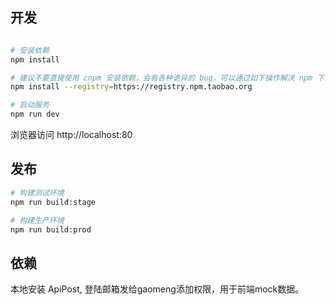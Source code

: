 <!--
 * @Author: your name
 * @Date: 2022-03-27 16:10:58
 * @LastEditTime: 2022-03-28 11:25:43
 * @LastEditors: your name
 * @Description: 打开koroFileHeader查看配置 进行设置: https://github.com/OBKoro1/koro1FileHeader/wiki/%E9%85%8D%E7%BD%AE
 * @FilePath: \zs-pc-front-templete\README.md
-->

## 开发

```bash

# 安装依赖
npm install

# 建议不要直接使用 cnpm 安装依赖，会有各种诡异的 bug。可以通过如下操作解决 npm 下载速度慢的问题
npm install --registry=https://registry.npm.taobao.org

# 启动服务
npm run dev
```

浏览器访问 http://localhost:80

## 发布

```bash
# 构建测试环境
npm run build:stage

# 构建生产环境
npm run build:prod
```

## 依赖

本地安装 ApiPost, 登陆邮箱发给gaomeng添加权限，用于前端mock数据。
